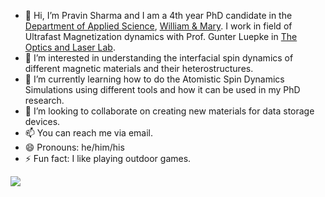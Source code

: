 - 👋 Hi, I’m Pravin Sharma and I am a 4th year PhD candidate in the [Department of Applied Science](https://wm.edu/as/appliedscience), [William & Mary](https://wm.edu). I work in field of Ultrafast Magnetization dynamics with Prof. Gunter Luepke in [The Optics and Laser Lab](https://sites.google.com/email.wm.edu/opticsandlaserlab/home).  
- 👀 I’m interested in understanding the interfacial spin dynamics of different magnetic materials and their heterostructures.
- 🌱 I’m currently learning how to do the Atomistic Spin Dynamics Simulations using different tools and how it can be used in my PhD research.
- 💞️ I’m looking to collaborate on creating new materials for data storage devices.
- 📫 You can reach me via email.
- 😄 Pronouns: he/him/his
- ⚡ Fun fact: I like playing outdoor games.

![](https://komarev.com/ghpvc/?username=pravins02)
<!---
pravins02/pravins02 is a ✨ special ✨ repository because its `README.md` (this file) appears on your GitHub profile.
You can click the Preview link to take a look at your changes.
--->
